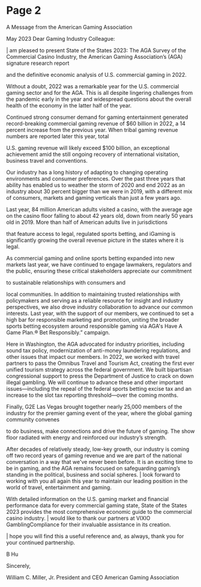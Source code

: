 # Page 2

A Message from the American Gaming Association

May 2023
Dear Gaming Industry Colleague:

| am pleased to present State of the States 2023: The AGA
Survey of the Commercial Casino Industry, the American
Gaming Association’s (AGA) signature research report

and the definitive economic analysis of U.S. commercial
gaming in 2022.

Without a doubt, 2022 was a remarkable year for the U.S.
commercial gaming sector and for the AGA. This is all
despite lingering challenges from the pandemic early in the
year and widespread questions about the overall health of
the economy in the latter half of the year.

Continued strong consumer demand for gaming
entertainment generated record-breaking commercial
gaming revenue of $60 billion in 2022, a 14 percent
increase from the previous year. When tribal gaming
revenue numbers are reported later this year, total

U.S. gaming revenue will likely exceed $100 billion, an
exceptional achievement amid the still ongoing recovery of
international visitation, business travel and conventions.

Our industry has a long history of adapting to changing
operating environments and consumer preferences. Over
the past three years that ability has enabled us to weather
the storm of 2020 and end 2022 as an industry about 30
percent bigger than we were in 2019, with a different mix
of consumers, markets and gaming verticals than just a
few years ago.

Last year, 84 million American adults visited a casino,
with the average age on the casino floor falling to about
42 years old, down from nearly 50 years old in 2019.
More than half of American adults live in jurisdictions

that feature access to legal, regulated sports betting, and
iGaming is significantly growing the overall revenue picture
in the states where it is legal.

As commercial gaming and online sports betting
expanded into new markets last year, we have continued
to engage lawmakers, regulators and the public, ensuring
these critical stakeholders appreciate our commitment

to sustainable relationships with consumers and

local communities. In addition to maintaining trusted
relationships with policymakers and serving as a reliable
resource for insight and industry perspectives, we also
drove industry collaboration to advance our common
interests. Last year, with the support of our members, we
continued to set a high bar for responsible marketing and
promotion, uniting the broader sports betting ecosystem
around responsible gaming via AGA's Have A Game Plan.®
Bet Responsibly.” campaign.

Here in Washington, the AGA advocated for industry
priorities, including sound tax policy, modernization of
anti-money laundering regulations, and other issues that
impact our members. In 2022, we worked with travel
partners to pass the Omnibus Travel and Tourism Act,
creating the first ever unified tourism strategy across the
federal government. We built bipartisan congressional
support to press the Department of Justice to crack on
down illegal gambling. We will continue to advance these
and other important issues—including the repeal of the
federal sports betting excise tax and an increase to the slot
tax reporting threshold—over the coming months.

Finally, G2E Las Vegas brought together nearly 25,000
members of the industry for the premier gaming event of
the year, where the global gaming community convenes

to do business, make connections and drive the future of
gaming. The show floor radiated with energy and reinforced
our industry’s strength.

After decades of relatively steady, low-key growth, our
industry is coming off two record years of gaming revenue
and we are part of the national conversation in a way that
we've never been before. It is an exciting time to be in
gaming, and the AGA remains focused on safeguarding
gaming’s standing in the political, business and social
spheres. | look forward to working with you all again this
year to maintain our leading position in the world of travel,
entertainment and gaming.

With detailed information on the U.S. gaming market
and financial performance data for every commercial
gaming state, State of the States 2023 provides the most
comprehensive economic guide to the commercial casino
industry. | would like to thank our partners at VIXIO
GamblingCompliance for their invaluable assistance in its
creation.

| hope you will find this a useful reference and, as always,
thank you for your continued partnership.

B Hu

Sincerely,

William C. Miller, Jr.
President and CEO
American Gaming Association

